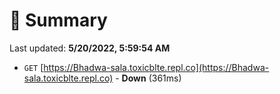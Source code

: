 # 📖 Summary
Last updated: **5/20/2022, 5:59:54 AM**

- `GET` [https://Bhadwa-sala.toxicblte.repl.co](https://Bhadwa-sala.toxicblte.repl.co) - **Down** (361ms)
